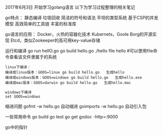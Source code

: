 2017年6月3日  开始学习golang语言
以下为学习过程整理的相关笔记

go特点：
    静态编译
    垃圾回收
    简洁的符号和语法
    平坦的类型系统
    基于CSP的并发模型
    高效简单的工具链
    丰富的标准库

go语言的应用：
    Docker，火热的容器化技术
    Kubernets，Goole Borg的开源实现
    Etcd，类似Zookeeper的高可用key-value存储

运行和编译
    go run hellO.go
    go build hello.go
    ./hello
    file hello #可以使用file命令查看该文件隶属于的系统

    linux下编译：
    编译成linux版本：GOOS=linux go build hello.go   生成hello
    编译成windows版本：GOOS=windows go build hello.go   生成hello.exe
    编译成mac版本：GOOS=darwin go build hello.go   生成hello.mac

    windows下编译
    set GOOS=windows

缩进问题
    gofmt -w hello.go   自动缩进
    goimports -w hello.go  自动引入包

一些常用命令
    go build
    go test
    go get
    godoc -http=:9000

go中的指针



